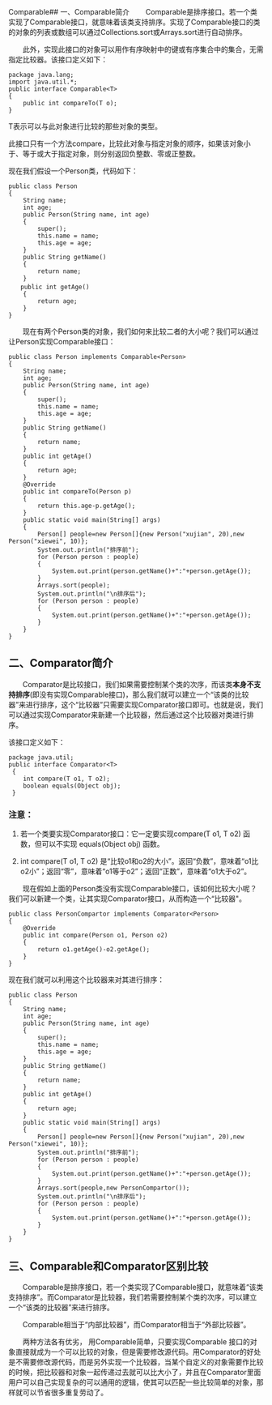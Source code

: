 Comparable## 一、Comparable简介
　　Comparable是排序接口。若一个类实现了Comparable接口，就意味着该类支持排序。实现了Comparable接口的类的对象的列表或数组可以通过Collections.sort或Arrays.sort进行自动排序。

　　此外，实现此接口的对象可以用作有序映射中的键或有序集合中的集合，无需指定比较器。该接口定义如下：

```
package java.lang;
import java.util.*;
public interface Comparable<T> 
{
    public int compareTo(T o);
}
```
T表示可以与此对象进行比较的那些对象的类型。

此接口只有一个方法compare，比较此对象与指定对象的顺序，如果该对象小于、等于或大于指定对象，则分别返回负整数、零或正整数。

现在我们假设一个Person类，代码如下：

```
public class Person
{
    String name;
    int age;
    public Person(String name, int age)
    {
        super();
        this.name = name;
        this.age = age;
    }
    public String getName()
    {
        return name;
    }
　　public int getAge()
    {
        return age;
    }
}
```
　　现在有两个Person类的对象，我们如何来比较二者的大小呢？我们可以通过让Person实现Comparable接口：

```
public class Person implements Comparable<Person>
{
    String name;
    int age;
    public Person(String name, int age)
    {
        super();
        this.name = name;
        this.age = age;
    }
    public String getName()
    {
        return name;
    }
    public int getAge()
    {
        return age;
    }
    @Override
    public int compareTo(Person p)
    {
        return this.age-p.getAge();
    }
    public static void main(String[] args)
    {
        Person[] people=new Person[]{new Person("xujian", 20),new Person("xiewei", 10)};
        System.out.println("排序前");
        for (Person person : people)
        {
            System.out.print(person.getName()+":"+person.getAge());
        }
        Arrays.sort(people);
        System.out.println("\n排序后");
        for (Person person : people)
        {
            System.out.print(person.getName()+":"+person.getAge());
        }
    }
}
```

## 二、Comparator简介
　　Comparator是比较接口，我们如果需要控制某个类的次序，而该类**本身不支持排序**(即没有实现Comparable接口)，那么我们就可以建立一个“该类的比较器”来进行排序，这个“比较器”只需要实现Comparator接口即可。也就是说，我们可以通过实现Comparator来新建一个比较器，然后通过这个比较器对类进行排序。

该接口定义如下：

```
package java.util;
public interface Comparator<T>
 {
    int compare(T o1, T o2);
    boolean equals(Object obj);
 }
```
 
### 注意：
1. 若一个类要实现Comparator接口：它一定要实现compare(T o1, T o2) 函数，但可以不实现 equals(Object obj) 函数。

2. int compare(T o1, T o2) 是“比较o1和o2的大小”。返回“负数”，意味着“o1比o2小”；返回“零”，意味着“o1等于o2”；返回“正数”，意味着“o1大于o2”。

　　现在假如上面的Person类没有实现Comparable接口，该如何比较大小呢？我们可以新建一个类，让其实现Comparator接口，从而构造一个“比较器"。

```
public class PersonCompartor implements Comparator<Person>
{
    @Override
    public int compare(Person o1, Person o2)
    {
        return o1.getAge()-o2.getAge();
    }
}
```

现在我们就可以利用这个比较器来对其进行排序：

```
public class Person
{
    String name;
    int age;
    public Person(String name, int age)
    {
        super();
        this.name = name;
        this.age = age;
    }
    public String getName()
    {
        return name;
    }
    public int getAge()
    {
        return age;
    }
    public static void main(String[] args)
    {
        Person[] people=new Person[]{new Person("xujian", 20),new Person("xiewei", 10)};
        System.out.println("排序前");
        for (Person person : people)
        {
            System.out.print(person.getName()+":"+person.getAge());
        }
        Arrays.sort(people,new PersonCompartor());
        System.out.println("\n排序后");
        for (Person person : people)
        {
            System.out.print(person.getName()+":"+person.getAge());
        }
    }
}
```

## 三、Comparable和Comparator区别比较
　　Comparable是排序接口，若一个类实现了Comparable接口，就意味着“该类支持排序”。而Comparator是比较器，我们若需要控制某个类的次序，可以建立一个“该类的比较器”来进行排序。

　　Comparable相当于“内部比较器”，而Comparator相当于“外部比较器”。

　　两种方法各有优劣， 用Comparable简单，只要实现Comparable 接口的对象直接就成为一个可以比较的对象，但是需要修改源代码。用Comparator的好处是不需要修改源代码，而是另外实现一个比较器，当某个自定义的对象需要作比较的时候，把比较器和对象一起传递过去就可以比大小了，并且在Comparator里面用户可以自己实现复杂的可以通用的逻辑，使其可以匹配一些比较简单的对象，那样就可以节省很多重复劳动了。